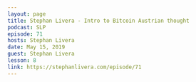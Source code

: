 ```yaml
---
layout: page
title: Stephan Livera - Intro to Bitcoin Austrian thought
podcast: SLP
episode: 71
hosts: Stephan Livera
date: May 15, 2019
guest: Stephan Livera
lesson: 8
link: https://stephanlivera.com/episode/71
---
```

